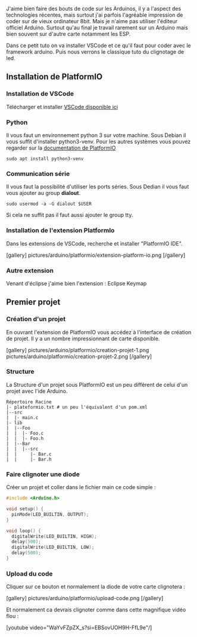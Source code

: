 

J'aime bien faire des bouts de code sur les Arduinos, il y a l'aspect des technologies récentes, 
mais surtout j'ai parfois l'agréable impression de coder sur de vieux ordinateur 8bit. 
Mais je n'aime pas utiliser l'éditeur officiel Arduino. 
Surtout qu'au final je travail rarement sur un Arduino mais bien souvent sur d'autre carte notamment les ESP.

Dans ce petit tuto on va installer VSCode et ce qu'il faut pour coder avec le framework arduino.
Puis nous verrons le classique tuto du clignotage de led.

## Installation de PlatformIO

### Installation de VSCode
Télécharger et installer [VSCode disponible ici](https://code.visualstudio.com/)

### Python
Il vous faut un environnement python 3 sur votre machine. Sous Debian il vous suffit d'installer python3-venv.
Pour les autres systèmes vous pouvez regarder sur la [documentation de PlatformIO](https://docs.platformio.org/en/latest/faq/install-python.html)

~~~shell
sudo apt install python3-venv
~~~

### Communication série
Il vous faut la possibilité d'utiliser les ports séries. 
Sous Dedian il vous faut vous ajouter au group __dialout__.

~~~shell
sudo usermod -a -G dialout $USER
~~~

Si cela ne suffit pas il faut aussi ajouter le group tty.

### Installation de l'extension PlatformIo
Dans les extensions de VSCode, recherche et installer "PlatformIO IDE".

[gallery]
pictures/arduino/platformio/extension-platform-io.png
[/gallery]

### Autre extension

Venant d'éclipse j'aime bien l'extension : Eclipse Keymap

## Premier projet

### Création d'un projet

En ouvrant l'extension de PlatformIO vous accédez à l'interface de création de projet.
Il y a un nombre impressionnant de carte disponible. 

[gallery]
pictures/arduino/platformio/creation-projet-1.png
pictures/arduino/platformio/creation-projet-2.png
[/gallery]

### Structure

La Structure d'un projet sous PlatformIO est un peu différent de celui d'un projet avec l'ide Arduino. 

~~~
Répertoire Racine 
|- plateformio.txt # un peu l'équivalent d'un pom.xml
|--src
|  |- main.c
|- lib
|  |--Foo
|  |  |- Foo.c
|  |  |- Foo.h
|  |--Bar
|  |  |--src
|  |     |- Bar.c
|  |     |- Bar.h
~~~

### Faire clignoter une diode 

Créer un projet et coller dans le fichier main ce code simple :

~~~cpp
#include <Arduino.h>

void setup() {
  pinMode(LED_BUILTIN, OUTPUT);
}

void loop() {
  digitalWrite(LED_BUILTIN, HIGH);
  delay(500);
  digitalWrite(LED_BUILTIN, LOW);
  delay(500);
}
~~~

### Upload du code

Cliquer sur ce bouton et normalement la diode de votre carte clignotera : 

[gallery]
pictures/arduino/platformio/upload-code.png
[/gallery]

Et normalement ca devrais clignoter comme dans cette magnifique vidéo flou : 

[youtube video="WaYvFZpZX_s?si=EBSovUOH9H-FfL9e"/]

